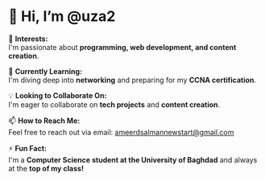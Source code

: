 # 👋 Hi, I’m @uza2  

👀 **Interests:**  
I'm passionate about **programming, web development, and content creation**.  

🌱 **Currently Learning:**  
I'm diving deep into **networking** and preparing for my **CCNA certification**.  

💡 **Looking to Collaborate On:**  
I'm eager to collaborate on **tech projects** and **content creation**.  

📫 **How to Reach Me:**  
Feel free to reach out via email: [ameerdsalmannewstart@gmail.com](mailto:ameerdsalmannewstart@gmail.com)  

⚡ **Fun Fact:**  
I'm a **Computer Science student at the University of Baghdad** and always at the **top of my class!**  
